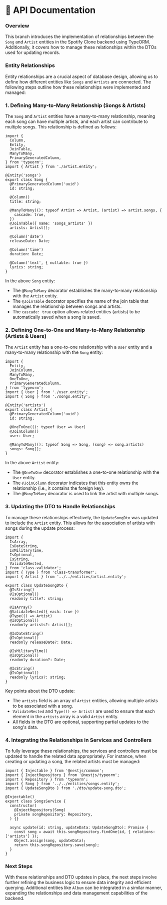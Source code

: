 <h1>📄 API Documentation</h1>

<h3>Overview</h3>
<p>This branch introduces the implementation of relationships between the <code>Song</code> and <code>Artist</code> entities in the Spotify Clone backend using TypeORM. Additionally, it covers how to manage these relationships within the DTOs used for updating records.</p>

<h3>Entity Relationships</h3>
<p>Entity relationships are a crucial aspect of database design, allowing us to define how different entities like <code>Songs</code> and <code>Artists</code> are connected. The following steps outline how these relationships were implemented and managed:</p>

<h3>1. Defining Many-to-Many Relationship (Songs & Artists)</h3>
<p>The <code>Song</code> and <code>Artist</code> entities have a many-to-many relationship, meaning each song can have multiple artists, and each artist can contribute to multiple songs. This relationship is defined as follows:</p>

<pre><code>import {
  Column,
  Entity,
  JoinTable,
  ManyToMany,
  PrimaryGeneratedColumn,
} from 'typeorm';
import { Artist } from './artist.entity';

@Entity('songs')
export class Song {
  @PrimaryGeneratedColumn('uuid')
  id: string;

  @Column()
  title: string;

  @ManyToMany((): typeof Artist => Artist, (artist) => artist.songs, {
    cascade: true,
  })
  @JoinTable({ name: 'songs_artists' })
  artists: Artist[];

  @Column('date')
  releaseDate: Date;

  @Column('time')
  duration: Date;

  @Column('text', { nullable: true })
  lyrics: string;
}</code></pre>

<p>In the above <code>Song</code> entity:</p>
<ul>
  <li>The <code>@ManyToMany</code> decorator establishes the many-to-many relationship with the <code>Artist</code> entity.</li>
  <li>The <code>@JoinTable</code> decorator specifies the name of the join table that manages the relationship between songs and artists.</li>
  <li>The <code>cascade: true</code> option allows related entities (artists) to be automatically saved when a song is saved.</li>
</ul>

<h3>2. Defining One-to-One and Many-to-Many Relationship (Artists & Users)</h3>
<p>The <code>Artist</code> entity has a one-to-one relationship with a <code>User</code> entity and a many-to-many relationship with the <code>Song</code> entity:</p>

<pre><code>import {
  Entity,
  JoinColumn,
  ManyToMany,
  OneToOne,
  PrimaryGeneratedColumn,
} from 'typeorm';
import { User } from './user.entity';
import { Song } from './songs.entity';

@Entity('artists')
export class Artist {
  @PrimaryGeneratedColumn('uuid')
  id: string;

  @OneToOne((): typeof User => User)
  @JoinColumn()
  user: User;

  @ManyToMany((): typeof Song => Song, (song) => song.artists)
  songs: Song[];
}</code></pre>

<p>In the above <code>Artist</code> entity:</p>
<ul>
  <li>The <code>@OneToOne</code> decorator establishes a one-to-one relationship with the <code>User</code> entity.</li>
  <li>The <code>@JoinColumn</code> decorator indicates that this entity owns the relationship (i.e., it contains the foreign key).</li>
  <li>The <code>@ManyToMany</code> decorator is used to link the artist with multiple songs.</li>
</ul>

<h3>3. Updating the DTO to Handle Relationships</h3>
<p>To manage these relationships effectively, the <code>UpdateSongDto</code> was updated to include the <code>Artist</code> entity. This allows for the association of artists with songs during the update process:</p>

<pre><code>import {
  IsArray,
  IsDateString,
  IsMilitaryTime,
  IsOptional,
  IsString,
  ValidateNested,
} from 'class-validator';
import { Type } from 'class-transformer';
import { Artist } from '../../entities/artist.entity';

export class UpdateSongDto {
  @IsString()
  @IsOptional()
  readonly title?: string;

  @IsArray()
  @ValidateNested({ each: true })
  @Type(() => Artist)
  @IsOptional()
  readonly artists?: Artist[];

  @IsDateString()
  @IsOptional()
  readonly releaseDate?: Date;

  @IsMilitaryTime()
  @IsOptional()
  readonly duration?: Date;

  @IsString()
  @IsOptional()
  readonly lyrics?: string;
}</code></pre>

<p>Key points about the DTO update:</p>
<ul>
  <li>The <code>artists</code> field is an array of <code>Artist</code> entities, allowing multiple artists to be associated with a song.</li>
  <li><code>ValidateNested</code> and <code>Type(() => Artist)</code> are used to ensure that each element in the <code>artists</code> array is a valid <code>Artist</code> entity.</li>
  <li>All fields in the DTO are optional, supporting partial updates to the song's data.</li>
</ul>

<h3>4. Integrating the Relationships in Services and Controllers</h3>
<p>To fully leverage these relationships, the services and controllers must be updated to handle the related data appropriately. For instance, when creating or updating a song, the related artists must be managed:</p>

<pre><code>import { Injectable } from '@nestjs/common';
import { InjectRepository } from '@nestjs/typeorm';
import { Repository } from 'typeorm';
import { Song } from '../../entities/songs.entity';
import { UpdateSongDto } from './dto/update-song.dto';

@Injectable()
export class SongsService {
  constructor(
    @InjectRepository(Song)
    private songRepository: Repository<Song>,
  ) {}

  async update(id: string, updateData: UpdateSongDto): Promise<Song> {
    const song = await this.songRepository.findOne(id, { relations: ['artists'] });
    Object.assign(song, updateData);
    return this.songRepository.save(song);
  }
}</code></pre>

<h3>Next Steps</h3>
<p>With these relationships and DTO updates in place, the next steps involve further refining the business logic to ensure data integrity and efficient querying. Additional entities like <code>Album</code> can be integrated in a similar manner, expanding the relationships and data management capabilities of the backend.</p>
